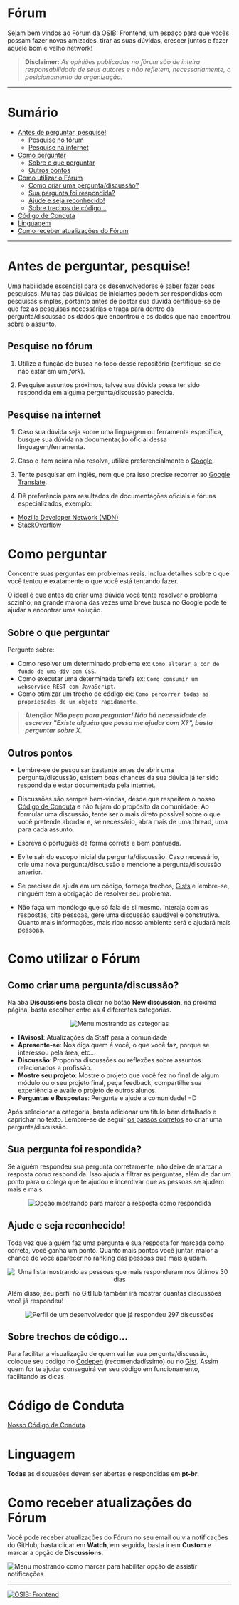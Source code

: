 # Fórum <!-- omit in toc -->

Sejam bem vindos ao Fórum da OSIB: Frontend, um espaço para que vocês possam fazer novas amizades, tirar as suas dúvidas, crescer juntos e fazer aquele bom e velho network! 

> **Disclaimer:** _As opiniões publicadas no fórum são de inteira responsabilidade de seus autores e não refletem, necessariamente, o posicionamento da organização._

_____

# Sumário <!-- omit in toc -->

- [Antes de perguntar, pesquise!](#antes-de-perguntar-pesquise)
  - [Pesquise no fórum](#pesquise-no-fórum)
  - [Pesquise na internet](#pesquise-na-internet)
- [Como perguntar](#como-perguntar)
  - [Sobre o que perguntar](#sobre-o-que-perguntar)
  - [Outros pontos](#outros-pontos)
- [Como utilizar o Fórum](#como-utilizar-o-fórum)
  - [Como criar uma pergunta/discussão?](#como-criar-uma-perguntadiscussão)
  - [Sua pergunta foi respondida?](#sua-pergunta-foi-respondida)
  - [Ajude e seja reconhecido!](#ajude-e-seja-reconhecido)
  - [Sobre trechos de código...](#sobre-trechos-de-código)
- [Código de Conduta](#código-de-conduta)
- [Linguagem](#linguagem)
- [Como receber atualizações do Fórum](#como-receber-atualizações-do-fórum)

---

# Antes de perguntar, pesquise!

Uma habilidade essencial para os desenvolvedores é saber fazer boas pesquisas. Muitas das dúvidas de iniciantes podem ser respondidas com pesquisas simples, portanto antes de postar sua dúvida certifique-se de que fez as pesquisas necessárias e traga para dentro da pergunta/discussão os dados que encontrou e os dados que não encontrou sobre o assunto.

## Pesquise no fórum

1. Utilize a função de busca no topo desse repositório (certifique-se de não estar em um *fork*).

2. Pesquise assuntos próximos, talvez sua dúvida possa ter sido respondida em alguma pergunta/discussão parecida.

## Pesquise na internet

1. Caso sua dúvida seja sobre uma linguagem ou ferramenta específica, busque sua dúvida na documentação oficial dessa linguagem/ferramenta.

2. Caso o item acima não resolva, utilize preferencialmente o [Google](https://www.google.com).

3. Tente pesquisar em inglês, nem que pra isso precise recorrer ao [Google Translate](https://translate.google.com).

4. Dê preferência para resultados de documentações oficiais e fóruns especializados, exemplo:
  - [Mozilla Developer Network (MDN)](https://developer.mozilla.org/pt-BR/)
  - [StackOverflow](https://stackoverflow.com/)

# Como perguntar

Concentre suas perguntas em problemas reais. Inclua detalhes sobre o que você tentou e exatamente o que você está tentando fazer.

O ideal é que antes de criar uma dúvida você tente resolver o problema sozinho, na grande maioria das vezes uma breve busca no Google pode te ajudar a encontrar uma solução.

## Sobre o que perguntar

Pergunte sobre:
- Como resolver um determinado problema ex: `Como alterar a cor de fundo de uma div com CSS`.
- Como executar uma determinada tarefa ex: `Como consumir um webservice REST com JavaScript`.
- Como otimizar um trecho de código ex: `Como percorrer todas as propriedades de um objeto rapidamente`.

> **Atenção:** _**Não peça para perguntar! Não há necessidade de escrever "Existe alguém que possa me ajudar com X?", basta perguntar sobre X**._

## Outros pontos

- Lembre-se de pesquisar bastante antes de abrir uma pergunta/discussão, existem boas chances da sua dúvida já ter sido respondida e estar documentada pela internet.

- Discussões são sempre bem-vindas, desde que respeitem o nosso [Código de Conduta](CODE_OF_CONDUCT.md) e não fujam do propósito da comunidade. Ao formular uma discussão, tente ser o mais direto possível sobre o que você pretende abordar e, se necessário, abra mais de uma thread, uma para cada assunto.

- Escreva o português de forma correta e bem pontuada.

- Evite sair do escopo inicial da pergunta/discussão. Caso necessário, crie uma nova pergunta/discussão e mencione a pergunta/discussão anterior.

- Se precisar de ajuda em um código, forneça trechos, [Gists](https://gist.github.com/) e lembre-se, ninguém tem a obrigação de resolver seu problema.

- Não faça um monólogo que só fala de si mesmo. Interaja com as respostas, cite pessoas, gere uma discussão saudável e construtiva. Quanto mais informações, mais rico nosso ambiente será e ajudará mais pessoas.

# Como utilizar o Fórum

## Como criar uma pergunta/discussão?

Na aba **Discussions** basta clicar no botão **New discussion**, na próxima página, basta escolher entre as 4 diferentes categorias.

<p align="center">
  <img src="../assets/discussion-categories.png" alt="Menu mostrando as categorias" />
</p>

- **[Avisos]**: Atualizações da Staff para a comunidade
- **Apresente-se**: Nos diga quem é você, o que você faz, porque se interessou pela área, etc...
- **Discussão**: Proponha discussões ou reflexões sobre assuntos relacionados a profissão.
- **Mostre seu projeto**: Mostre o projeto que você fez no final de algum módulo ou o seu projeto final, peça feedback, compartilhe sua experiência e avalie o projeto de outros alunos.
- **Perguntas e Respostas**: Pergunte e ajude a comunidade! =D

Após selecionar a categoria, basta adicionar um título bem detalhado e caprichar no texto. Lembre-se de seguir [os passos corretos](#como-perguntar) ao criar uma pergunta/discussão.

## Sua pergunta foi respondida?

Se alguém respondeu sua pergunta corretamente, não deixe de marcar a resposta como respondida. Isso ajuda a filtrar as perguntas, além de dar um ponto para o colega que te ajudou e incentivar que as pessoas se ajudem mais e mais.

<p align="center">
  <img src="../assets/mark-answer.png" alt="Opção mostrando para marcar a resposta como respondida" />
</p>

## Ajude e seja reconhecido!

Toda vez que alguém faz uma pergunta e sua resposta for marcada como correta, você ganha um ponto. Quanto mais pontos você juntar, maior a chance de você aparecer no ranking das pessoas que mais ajudam.

<p align="center">
  <img src="../assets/ranking.png" alt="Uma lista mostrando as pessoas que mais responderam nos últimos 30 dias" />
</p>

Além disso, seu perfil no GitHub também irá mostrar quantas discussões você já respondeu!

<p align="center">
  <img src="../assets/badge.png" alt="Perfil de um desenvolvedor que já respondeu 297 discussões" />
</p>

## Sobre trechos de código...

Para facilitar a visualização de quem vai ler sua pergunta/discussão, coloque seu código no [Codepen](https://codepen.io/) (recomendadíssimo) ou no [Gist](https://gist.github.com/). Assim quem for te ajudar conseguirá ver seu código em funcionamento, facilitando as dicas.

# Código de Conduta

[Nosso Código de Conduta](CODE_OF_CONDUCT.md).

# Linguagem

**Todas** as discussões devem ser abertas e respondidas em **pt-br**.

# Como receber atualizações do Fórum

Você pode receber atualizações do Fórum no seu email ou via notificações do GitHub, basta clicar em **Watch**, em seguida, basta ir em **Custom** e marcar a opção de **Discussions**.

![Menu mostrando como marcar para habilitar opção de assistir notificações](../assets/watch.png)

_____

<p>
<a href="https://github.com/inkasadev/osib-frontend-pt/discussions"><img src="../assets/button.png" alt="OSIB: Frontend" /></a>
</p>